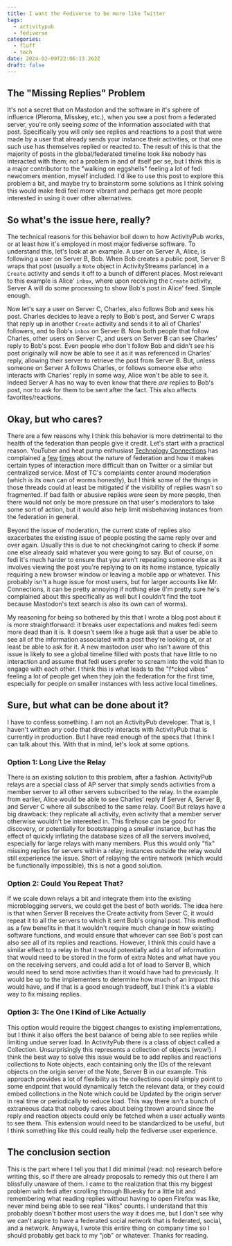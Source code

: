 ```yaml
---
title: I want the Fediverse to be more like Twitter
tags:
  - activitypub
  - fediverse
categories:
  - fluff
  - tech
date: 2024-02-09T22:06:13.262Z
draft: false
---
```


## The "Missing Replies" Problem

It's not a secret that on Mastodon and the software in it's sphere of influence (Pleroma, Misskey, etc.), when you see a post from a federated server, you're only seeing _some_ of the information associated with that post. Specifically you will only see replies and reactions to a post that were made by a user that already sends your instance their activities, or that one such use has themselves replied or reacted to. The result of this is that the majority of posts in the global/federated timeline look like nobody has interacted with them; not a problem in and of itself per se, but I think this is a major contributor to the "walking on eggshells" feeling a lot of fedi newcomers mention, myself included. I'd like to use this post to explore this problem a bit, and maybe try to brainstorm some solutions as I think solving this would make fedi feel more vibrant and perhaps get more people interested in using it over other alternatives.

## So what's the issue here, really?

The technical reasons for this behavior boil down to how ActivityPub works, or at least how it's employed in most major fediverse software. To understand this, let's look at an example. A user on Server A, Alice, is following a user on Server B, Bob. When Bob creates a public post, Server B wraps that post (usually a `Note` object in ActivityStreams parlance) in a `Create` activity and sends it off to a bunch of different places. Most relevant to this example is Alice' `inbox`, where upon receiving the `Create` activity, Server A will do some processing to show Bob's post in Alice' feed. Simple enough.

Now let's say a user on Server C, Charles, also follows Bob and sees his post. Charles decides to leave a reply to Bob's post, and Server C wraps that reply up in another `Create` activity and sends it to all of Charles' followers, and to Bob's `inbox` on Server B. Now both people that follow Charles, other users on Server C, and users on Server B can see Charles' reply to Bob's post. Even people who don't follow Bob and didn't see his post originally will now be able to see it as it was referenced in Charles' reply, allowing their server to retrieve the post from Server B. But, unless someone on Server A follows Charles, or follows someone else who interacts with Charles' reply in some way, Alice won't be able to see it. Indeed Server A has no way to even know that there _are_ replies to Bob's post, nor to ask for them to be sent after the fact. This also affects favorites/reactions.

## Okay, but who cares?

There are a few reasons why I think this behavior is more detrimental to the health of the federation than people give it credit. Let's start with a practical reason. YouTuber and heat pump enthusiast [Technology Connections](https://www.youtube.com/@TechnologyConnections) has complained [a](https://mas.to/@TechConnectify/111324366704315475) [few](https://mas.to/@TechConnectify/111513880618627615) [times](https://mas.to/@TechConnectify/111545406365140129) about the nature of federation and how it makes certain types of interaction more difficult than on Twitter or a similar but centralized service. Most of TC's complaints center around moderation (which is its own can of worms honestly), but I think some of the things in those threads could at least be mitigated if the visibility of replies wasn't so fragmented. If bad faith or abusive replies were seen by more people, then there would not only be more pressure on that user's moderators to take some sort of action, but it would also help limit misbehaving instances from the federation in general.

Beyond the issue of moderation, the current state of replies also exacerbates the existing issue of people posting the same reply over and over again. Usually this is due to not checking/not caring to check if some one else already said whatever you were going to say. But of course, on fedi it's much harder to ensure that you aren't repeating someone else as it involves viewing the post you're replying to on its home instance, typically requiring a new browser window or leaving a mobile app or whatever. This probably isn't a huge issue for most users, but for larger accounts like Mr. Connections, it can be pretty annoying if nothing else (I'm pretty sure he's complained about this specifically as well but I couldn't find the toot because Mastodon's text search is also its own can of worms).

My reasoning for being so bothered by this that I wrote a blog post about it is more straightforward: it breaks user expectations and makes fedi seem more dead than it is. It doesn't seem like a huge ask that a user be able to see all of the information associated with a post they're looking at, or at least be able to ask for it. A new mastodon user who isn't aware of this issue is likely to see a global timeline filled with posts that have little to no interaction and assume that fedi users prefer to scream into the void than to engage with each other. I think this is what leads to the "f\*cked vibes" feeling a lot of people get when they join the federation for the first time, especially for people on smaller instances with less active local timelines.

## Sure, but what can be done about it?

I have to confess something. I am not an ActivityPub developer. That is, I haven't written any code that directly interacts with ActivityPub that is currently in production. But I have read enough of the specs that I think I can talk about this. With that in mind, let's look at some options.

### Option 1: Long Live the Relay

There is an existing solution to this problem, after a fashion. ActivityPub relays are a special class of AP server that simply sends activities from a member server to all other servers subscribed to the relay. In the example from earlier, Alice would be able to see Charles' reply if Server A, Server B, and Server C where all subscribed to the same relay. Cool! But relays have a big drawback: they replicate all activity, even activity that a member server otherwise wouldn't be interested in. This firehose can be good for discovery, or potentially for bootstrapping a smaller instance, but has the effect of quickly inflating the database sizes of all the servers involved, especially for large relays with many members. Plus this would only "fix" missing replies for servers within a relay; instances outside the relay would still experience the issue. Short of relaying the entire network (which would be functionally impossible), this is not a good solution.

### Option 2: Could You Repeat That?

If we scale down relays a bit and integrate them into the existing microblogging servers, we could get the best of both worlds. The idea here is that when Server B receives the Create activity from Sever C, it would repeat it to all the servers to which it sent Bob's original post. This method as a few benefits in that it wouldn't require much change in how existing software functions, and would ensure that whoever can see Bob's post can also see all of its replies and reactions. However, I think this could have a similar effect to a relay in that it would potentially add a lot of information that would need to be stored in the form of extra Notes and what have you on the receiving servers, and could add a lot of load to Server B, which would need to send more activities than it would have had to previously. It would be up to the implementers to determine how much of an impact this would have, and if that is a good enough tradeoff, but I think it's a viable way to fix missing replies.

### Option 3: The One I Kind of Like Actually

This option would require the biggest changes to existing implementations, but I think it also offers the best balance of being able to see replies while limiting undue server load. In ActivityPub there is a class of object called a Collection. Unsurprisingly this represents a collection of objects (wow!). I think the best way to solve this issue would be to add replies and reactions collections to Note objects, each containing only the IDs of the relevant objects on the origin server of the Note, Server B in our example. This approach provides a lot of flexibility as the collections could simply point to some endpoint that would dynamically fetch the relevant data, or they could embed collections in the Note which could be Updated by the origin server in real time or periodically to reduce load. This way there isn't a bunch of extraneous data that nobody cares about being thrown around since the reply and reaction objects could only be fetched when a user actually wants to see them. This extension would need to be standardized to be useful, but I think something like this could really help the fediverse user experience.

## The conclusion section

This is the part where I tell you that I did minimal (read: no) research before writing this, so if there are already proposals to remedy this out there I am blissfully unaware of them. I came to the realization that this my biggest problem with fedi after scrolling through Bluesky for a little bit and remembering what reading replies without having to open Firefox was like, never mind being able to see real "likes" counts. I understand that this probably doesn't bother most users the way it does me, but I don't see why we can't aspire to have a federated social network that is federated, social, and a network. Anyways, I wrote this entire thing on company time so I should probably get back to my "job" or whatever. Thanks for reading.
